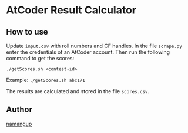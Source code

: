 # AtCoder Result Calculator

## How to use

Update `input.csv` with roll numbers and CF handles. In the file `scrape.py` enter the credentials of an AtCoder account. Then run the following command to get the scores:

`
./getScores.sh <contest-id>
`

Example: `./getScores.sh abc171`

The results are calculated and stored in the file `scores.csv`.

## Author

[namangup](https://github.com/namangup)
